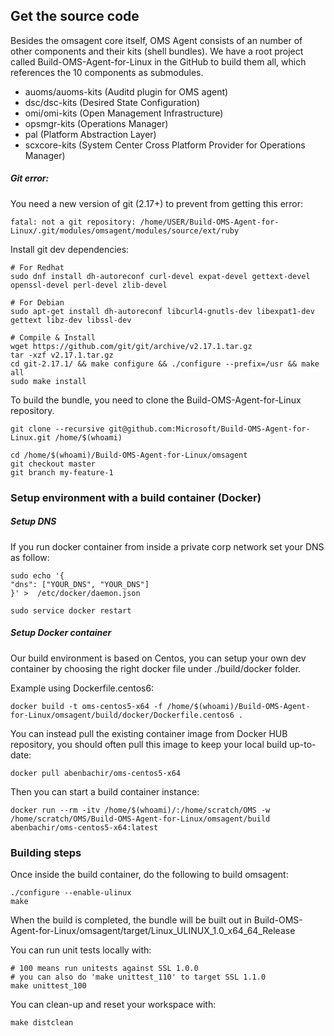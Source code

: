 

## Get the source code
Besides the omsagent core itself, OMS Agent consists of an number of other components and their kits (shell bundles).
We have a root project called Build-OMS-Agent-for-Linux in the GitHub to build them all, which references the 10 components as submodules.

- auoms/auoms-kits (Auditd plugin for OMS agent) 
- dsc/dsc-kits (Desired State Configuration) 
- omi/omi-kits (Open Management Infrastructure) 
- opsmgr-kits (Operations Manager) 
- pal (Platform Abstraction Layer) 
- scxcore-kits (System Center Cross Platform Provider for Operations Manager) 

##### Git error:
You need a new version of git (2.17+) to prevent from getting this error:
```
fatal: not a git repository: /home/USER/Build-OMS-Agent-for-Linux/.git/modules/omsagent/modules/source/ext/ruby
```

Install git dev dependencies:
```
# For Redhat
sudo dnf install dh-autoreconf curl-devel expat-devel gettext-devel openssl-devel perl-devel zlib-devel

# For Debian
sudo apt-get install dh-autoreconf libcurl4-gnutls-dev libexpat1-dev gettext libz-dev libssl-dev

# Compile & Install
wget https://github.com/git/git/archive/v2.17.1.tar.gz
tar -xzf v2.17.1.tar.gz
cd git-2.17.1/ && make configure && ./configure --prefix=/usr && make all
sudo make install
```


To build the bundle, you need to clone the Build-OMS-Agent-for-Linux repository.  
```
git clone --recursive git@github.com:Microsoft/Build-OMS-Agent-for-Linux.git /home/$(whoami)

cd /home/$(whoami)/Build-OMS-Agent-for-Linux/omsagent
git checkout master
git branch my-feature-1
```

### Setup environment with a build container (Docker)

##### Setup DNS
If you run docker container from inside a private corp network set your DNS as follow:
```
sudo echo '{
"dns": ["YOUR_DNS", "YOUR_DNS"]
}' >  /etc/docker/daemon.json 

sudo service docker restart
```

##### Setup Docker container
Our build environment is based on Centos, you can setup your own dev container
by choosing the right docker file under ./build/docker folder.

Example using Dockerfile.centos6:

```
docker build -t oms-centos5-x64 -f /home/$(whoami)/Build-OMS-Agent-for-Linux/omsagent/build/docker/Dockerfile.centos6 .
```

You can instead pull the existing container image from Docker HUB repository, you should often pull this image to keep your local build up-to-date:
```
docker pull abenbachir/oms-centos5-x64
```

Then you can start a build container instance:
```
docker run --rm -itv /home/$(whoami)/:/home/scratch/OMS -w /home/scratch/OMS/Build-OMS-Agent-for-Linux/omsagent/build abenbachir/oms-centos5-x64:latest
```

### Building steps
Once inside the build container, do the following to build omsagent:
```
./configure --enable-ulinux
make
```
When the build is completed, the bundle will be built out in Build-OMS-Agent-for-Linux/omsagent/target/Linux_ULINUX_1.0_x64_64_Release 


You can run unit tests locally  with:
```
# 100 means run unitests against SSL 1.0.0
# you can also do 'make unittest_110' to target SSL 1.1.0
make unittest_100
```

You can clean-up and reset your workspace with:
```
make distclean
```
